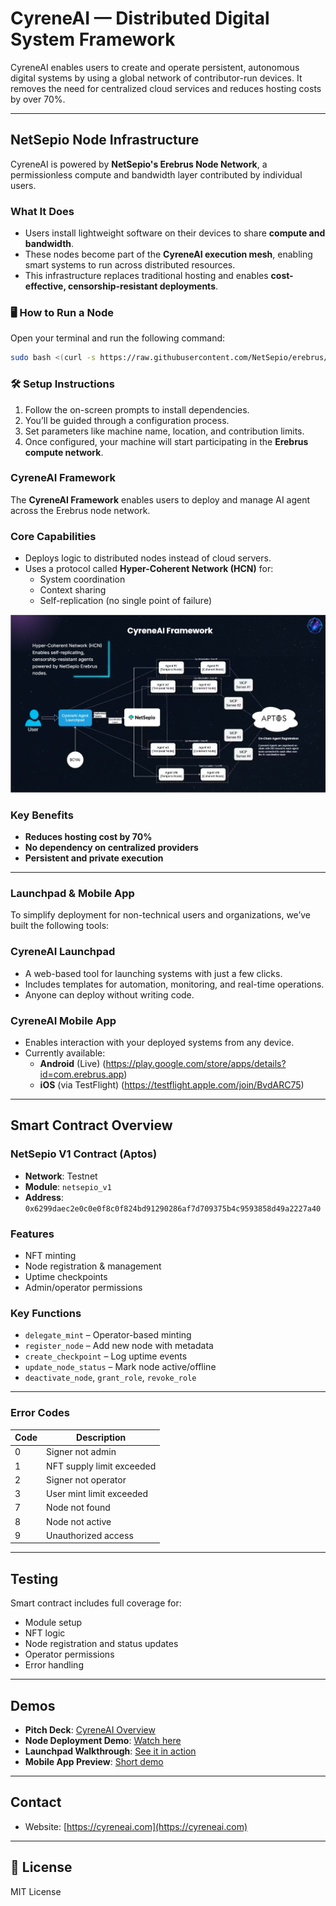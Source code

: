 # CyreneAI — Distributed Digital System Framework

CyreneAI enables users to create and operate persistent, autonomous digital systems by using a global network of contributor-run devices. It removes the need for centralized cloud services and reduces hosting costs by over 70%.

---

##  NetSepio Node Infrastructure

CyreneAI is powered by **NetSepio's Erebrus Node Network**, a permissionless compute and bandwidth layer contributed by individual users.

### What It Does

- Users install lightweight software on their devices to share **compute and bandwidth**.
- These nodes become part of the **CyreneAI execution mesh**, enabling smart systems to run across distributed resources.
- This infrastructure replaces traditional hosting and enables **cost-effective, censorship-resistant deployments**.

### 🖥 How to Run a Node

Open your terminal and run the following command:

```bash
sudo bash <(curl -s https://raw.githubusercontent.com/NetSepio/erebrus/node_installer/install-node.sh)
```
### 🛠️ Setup Instructions

1. Follow the on-screen prompts to install dependencies.  
2. You’ll be guided through a configuration process.  
3. Set parameters like machine name, location, and contribution limits.  
4. Once configured, your machine will start participating in the **Erebrus compute network**.



### CyreneAI Framework

The **CyreneAI Framework** enables users to deploy and manage AI agent across the Erebrus node network.

### Core Capabilities

- Deploys logic to distributed nodes instead of cloud servers.
- Uses a protocol called **Hyper-Coherent Network (HCN)** for:
  - System coordination  
  - Context sharing  
  - Self-replication (no single point of failure)

![alt text](image.png)

### Key Benefits

- **Reduces hosting cost by 70%**
- **No dependency on centralized providers**
- **Persistent and private execution**

---

### Launchpad & Mobile App

To simplify deployment for non-technical users and organizations, we’ve built the following tools:

### CyreneAI Launchpad

- A web-based tool for launching systems with just a few clicks.
- Includes templates for automation, monitoring, and real-time operations.
- Anyone can deploy without writing code.

### CyreneAI Mobile App

- Enables interaction with your deployed systems from any device.
- Currently available:
  - **Android** (Live) (https://play.google.com/store/apps/details?id=com.erebrus.app)
  - **iOS** (via TestFlight) (https://testflight.apple.com/join/BvdARC75)

---

##  Smart Contract Overview

### NetSepio V1 Contract (Aptos)

- **Network**: Testnet  
- **Module**: `netsepio_v1`  
- **Address**: `0x6299daec2e0c0e0f8c0f824bd91290286af7d709375b4c9593858d49a2227a40`

### Features

- NFT minting
- Node registration & management
- Uptime checkpoints
- Admin/operator permissions

### Key Functions

- `delegate_mint` – Operator-based minting
- `register_node` – Add new node with metadata
- `create_checkpoint` – Log uptime events
- `update_node_status` – Mark node active/offline
- `deactivate_node`, `grant_role`, `revoke_role`

---

### Error Codes

| Code | Description                 |
|------|-----------------------------|
| 0    | Signer not admin            |
| 1    | NFT supply limit exceeded   |
| 2    | Signer not operator         |
| 3    | User mint limit exceeded    |
| 7    | Node not found              |
| 8    | Node not active             |
| 9    | Unauthorized access         |

---

##  Testing

Smart contract includes full coverage for:

- Module setup  
- NFT logic  
- Node registration and status updates  
- Operator permissions  
- Error handling

---

##  Demos

- **Pitch Deck**: [CyreneAI Overview](https://pitch.com/v/cyreneai-aptos-pitch-the-future-of-ai-agents-r9sis5)  
- **Node Deployment Demo**: [Watch here](https://youtu.be/79nz7q6DedE)  
- **Launchpad Walkthrough**: [See it in action](https://youtu.be/HkogwvdWKFA)  
- **Mobile App Preview**: [Short demo](https://youtube.com/shorts/L6DS-fskakw?feature=share)

---

##  Contact

- Website: [https://cyreneai.com](https://cyreneai.com)  


---

## 📄 License

MIT License
